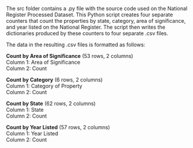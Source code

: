 The src folder contains a .py file with the source code used on the National Register Processed Dataset. This Python script creates four separate counters that count the properties by state, category, area of significance, and year listed on the National Register. The script then writes the dictionaries produced by these counters to four separate .csv files. 

The data in the resulting .csv files is formatted as follows:

**Count by Area of Significance** (53 rows, 2 columns)<br>
Column 1: Area of Significance<br>
Column 2: Count

**Count by Category** (6 rows, 2 columns)<br>
Column 1: Category of Property<br>
Column 2: Count

**Count by State** (62 rows, 2 columns)<br>
Column 1: State<br>
Column 2: Count

**Count by Year Listed** (57 rows, 2 columns)<br>
Column 1: Year Listed<br>
Column 2: Count
